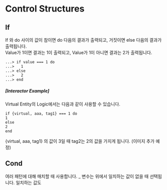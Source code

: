 # Control Structures

## If
If 와 do 사이의 값이 참이면 do 다음의 결과가 출력되고, 거짓이면 else 다음의 결과가 출력됩니다.  
Value가 1이면 결과는 1이 출력되고, Value가 1이 아니면 결과는 2가 출력됩니다.
```
...> if value === 1 do
...>   1
...> else
...>   2
...> end
```
##### [Interactor Example]
 Virtual Entity의 Logic에서는 다음과 같이 사용할 수 있습니다.
```
if {virtual, aaa, tag1} === 1 do
1
else
2
end
```
{virtual, aaa, tag1} 의 값이 3일 때 tag2는 2의 값을 가지게 됩니다.
(이미지 추가 예정)

## Cond
여러 패턴에 대해 매치할 때 사용합니다. _ 변수는 위에서 일치하는 값이 없을 때 선택됩니다. 일치하는 값도 

